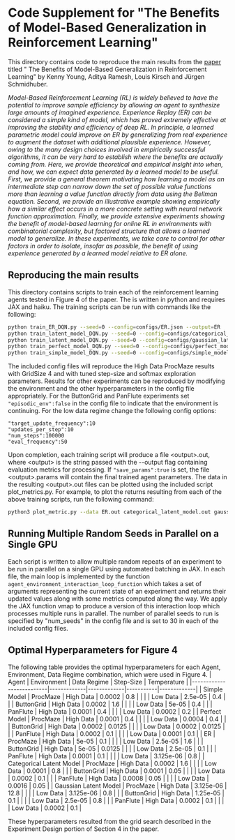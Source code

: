 # Code Supplement for "The Benefits of Model-Based Generalization in Reinforcement Learning"

This directory contains code to reproduce the main results from the [paper](https://arxiv.org/abs/2211.02222) titled "
The Benefits of Model-Based Generalization in Reinforcement Learning" by Kenny Young, Aditya Ramesh, Louis Kirsch and
Jürgen Schmidhuber.

*Model-Based Reinforcement Learning (RL) is widely believed to have the potential to improve sample efficiency by
allowing an agent to synthesize large amounts of imagined experience. Experience Replay (ER) can be considered a simple
kind of model, which has proved extremely effective at improving the stability and efficiency of deep RL. In principle,
a learned parametric model could improve on ER by generalizing from real experience to augment the dataset with
additional plausible experience. However, owing to the many design choices involved in empirically successful
algorithms, it can be very hard to establish where the benefits are actually coming from. Here, we provide theoretical
and empirical insight into when, and how, we can expect data generated by a learned model to be useful. First, we
provide a general theorem motivating how learning a model as an intermediate step can narrow down the set of possible
value functions more than learning a value function directly from data using the Bellman equation. Second, we provide an
illustrative example showing empirically how a similar effect occurs in a more concrete setting with neural network
function approximation. Finally, we provide extensive experiments showing the benefit of model-based learning for online
RL in environments with combinatorial complexity, but factored structure that allows a learned model to generalize. In
these experiments, we take care to control for other factors in order to isolate, insofar as possible, the benefit of
using experience generated by a learned model relative to ER alone.*

## Reproducing the main results

This directory contains scripts to train each of the reinforcement learning agents tested in Figure 4 of the paper. The
is written in python and requires JAX and haiku. The training scripts can be run with commands like the following:

```bash
python train_ER_DQN.py --seed=0 --config=configs/ER.json --output=ER
python train_latent_model_DQN.py --seed=0 --config=configs/categorical_latent_model.json --output=categorical_latent_model
python train_latent_model_DQN.py --seed=0 --config=configs/gaussian_latent_model.json --output=gaussian_latent_model
python train_perfect_model_DQN.py --seed=0 --config=configs/perfect_model.json --output=perfect_model
python train_simple_model_DQN.py --seed=0 --config=configs/simple_model.json --output=simple_model
```

The included config files will reproduce the High Data ProcMaze results with GridSize 4 and with tuned step-size and
softmax exploration parameters. Results for other experiments can be reproduced by modifying the environment and the
other hyperparameters in the config file appropriately. For the ButtonGrid and PanFlute experiments
set `"episodic_env":false` in the config file to indicate that the environment is continuing. For the low data regime
change the following config options:

```
"target_update_frequency":10
"updates_per_step":10
"num_steps":100000
"eval_frequency":50
```

Upon completion, each training script will produce a file \<output\>.out, where \<output\> is the string passed with the
--output flag containing evaluation metrics for processing. If `"save_params":true` is set, the file \<output\>.params
will contain the final trained agent parameters. The data in the resulting \<output\>.out files can be plotted using the
included script plot_metrics.py. For example, to plot the returns resulting from each of the above training scripts, run
the following command:

```bash
python3 plot_metric.py --data ER.out categorical_latent_model.out gaussian_latent_model.out perfect_model.out simple_model.out
```

## Running Multiple Random Seeds in Parallel on a Single GPU

Each script is written to allow multiple random repeats of an experiment to be run in parallel on a single GPU using
automated batching in JAX. In each file, the main loop is implemented by the
function `agent_environment_interaction_loop_function` which takes a set of arguments representing the current state of
an experiment and returns their updated values along with some metrics computed along the way. We apply the JAX function
vmap to produce a version of this interaction loop which processes multiple runs in parallel. The number of parallel
seeds to run is specified by "num_seeds" in the config file and is set to 30 in each of the included config files.

## Optimal Hyperparameters for Figure 4

The following table provides the optimal hyperparameters for each Agent, Environment, Data Regime combination, which
were used in Figure 4.
| Agent | Environment | Data Regime | Step-Size | Temperature |
|--------------------------|-------------|-------------|-----------|-------------|
| Simple Model | ProcMaze | High Data | 0.0002 | 0.8 |
| | | Low Data | 2.5e-05 | 0.4 |
| | ButtonGrid | High Data | 0.0002 | 1.6 |
| | | Low Data | 5e-05 | 0.4 |
| | PanFlute | High Data | 0.0001 | 0.4 |
| | | Low Data | 0.0002 | 0.2 |
| Perfect Model | ProcMaze | High Data | 0.0001 | 0.4 |
| | | Low Data | 0.0004 | 0.4 |
| | ButtonGrid | High Data | 0.0002 | 0.0125 |
| | | Low Data | 0.0002 | 0.0125 |
| | PanFlute | High Data | 0.0002 | 0.1 |
| | | Low Data | 0.0001 | 0.1 |
| ER | ProcMaze | High Data | 5e-05 | 0.1 |
| | | Low Data | 2.5e-05 | 1.6 |
| | ButtonGrid | High Data | 5e-05 | 0.0125 |
| | | Low Data | 2.5e-05 | 0.1 |
| | PanFlute | High Data | 0.0001 | 0.1 |
| | | Low Data | 3.125e-06 | 0.8 |
| Categorical Latent Model | ProcMaze | High Data | 0.0002 | 1.6 |
| | | Low Data | 0.0001 | 0.8 |
| | ButtonGrid | High Data | 0.0001 | 0.05 |
| | | Low Data | 0.0002 | 0.1 |
| | PanFlute | High Data | 0.0008 | 0.05 |
| | | Low Data | 0.0016 | 0.05 |
| Gaussian Latent Model | ProcMaze | High Data | 3.125e-06 | 12.8 |
| | | Low Data | 3.125e-06 | 0.8 |
| | ButtonGrid | High Data | 1.25e-05 | 0.1 |
| | | Low Data | 2.5e-05 | 0.8 |
| | PanFlute | High Data | 0.0002 | 0.1 |
| | | Low Data | 0.0002 | 0.1 |

These hyperparameters resulted from the grid search described in the Experiment Design portion of Section 4 in the
paper.
